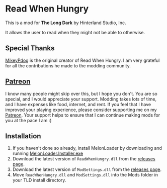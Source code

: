 ﻿# Read When Hungry

This is a mod for **The Long Dark** by Hinterland Studio, Inc.

It allows the user to read when they might not be able to otherwise.

## Special Thanks

[MikeyPdog](https://github.com/MikeyPdog) is the original creator of Read When Hungry. I am very grateful for all the contributions he made to the modding community.

## [Patreon](https://www.patreon.com/ds5678)

I know many people might skip over this, but I hope you don't. You are so special, and I would appreciate your support. Modding takes lots of time, and I have expenses like food, internet, and rent. If you feel that I have improved your playing experience, please consider supporting me on my [Patreon](https://www.patreon.com/ds5678). Your support helps to ensure that I can continue making mods for you at the pace I am :)

## Installation

1. If you haven't done so already, install MelonLoader by downloading and running [MelonLoader.Installer.exe](https://github.com/HerpDerpinstine/MelonLoader/releases/latest/download/MelonLoader.Installer.exe)
2. Download the latest version of `ReadWhenHungry.dll` from the [releases page](https://github.com/ds5678/ReadWhenHungry/releases).
3. Download the latest version of `ModSettings.dll` from the [releases page](https://github.com/zeobviouslyfakeacc/ModSettings/releases).
4. Move `ReadWhenHungry.dll` and `ModSettings.dll` into the Mods folder in your TLD install directory.